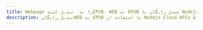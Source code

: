 ---title: Webpage را به  تبدیل کنیدEPUB، WEB به EPUB مبدل رایگان یا Nodejs SDKdescription: تبدیل رایگانWEB به EPUB با استفاده از Nodejs Cloud APIs & SDK همچنین اسناد PDF را در Cloud ایجاد، ویرایش و رندر کنید.---